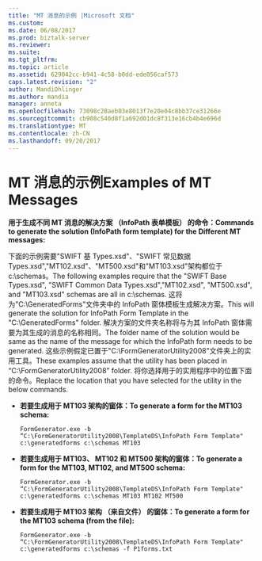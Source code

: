```yaml
---
title: "MT 消息的示例 |Microsoft 文档"
ms.custom: 
ms.date: 06/08/2017
ms.prod: biztalk-server
ms.reviewer: 
ms.suite: 
ms.tgt_pltfrm: 
ms.topic: article
ms.assetid: 629042cc-b941-4c58-b0dd-ede056caf573
caps.latest.revision: "2"
author: MandiOhlinger
ms.author: mandia
manager: anneta
ms.openlocfilehash: 73098c20aeb03e8013f7e20e04c8bb37ce31266e
ms.sourcegitcommit: cb908c540d8f1a692d01dc8f313e16cb4b4e696d
ms.translationtype: MT
ms.contentlocale: zh-CN
ms.lasthandoff: 09/20/2017
---
```

# <a name="examples-of-mt-messages"></a><span data-ttu-id="87783-102">MT 消息的示例</span><span class="sxs-lookup"><span data-stu-id="87783-102">Examples of MT Messages</span></span>
<span data-ttu-id="87783-103">**用于生成不同 MT 消息的解决方案 （InfoPath 表单模板） 的命令：**</span><span class="sxs-lookup"><span data-stu-id="87783-103">**Commands to generate the solution (InfoPath form template) for the Different MT messages:**</span></span>  
  
 <span data-ttu-id="87783-104">下面的示例需要"SWIFT 基 Types.xsd"、"SWIFT 常见数据 Types.xsd","MT102.xsd"、"MT500.xsd"和"MT103.xsd"架构都位于 c:\schemas。</span><span class="sxs-lookup"><span data-stu-id="87783-104">The following examples require that the "SWIFT Base Types.xsd", "SWIFT Common Data Types.xsd","MT102.xsd", "MT500.xsd", and "MT103.xsd" schemas are all in c:\schemas.</span></span> <span data-ttu-id="87783-105">这将为"C:\GeneratedForms"文件夹中的 InfoPath 窗体模板生成解决方案。</span><span class="sxs-lookup"><span data-stu-id="87783-105">This will generate the solution for InfoPath Form Template in the "C:\GeneratedForms" folder.</span></span> <span data-ttu-id="87783-106">解决方案的文件夹名称将与为其 InfoPath 窗体需要为其生成的消息的名称相同。</span><span class="sxs-lookup"><span data-stu-id="87783-106">The folder name of the solution would be same as the name of the message for which the InfoPath form needs to be generated.</span></span> <span data-ttu-id="87783-107">这些示例假定已置于"C:\FormGeneratorUtility2008"文件夹上的实用工具。</span><span class="sxs-lookup"><span data-stu-id="87783-107">These examples assume that the utility has been placed in “C:\FormGeneratorUtility2008” folder.</span></span> <span data-ttu-id="87783-108">将你选择用于的实用程序中的位置下面的命令。</span><span class="sxs-lookup"><span data-stu-id="87783-108">Replace the location that you have selected for the utility in the below commands.</span></span>  
  
-   <span data-ttu-id="87783-109">**若要生成用于 MT103 架构的窗体：**</span><span class="sxs-lookup"><span data-stu-id="87783-109">**To generate a form for the MT103 schema:**</span></span>  
  
     `FormGenerator.exe -b “C:\FormGeneratorUtility2008\TemplateDS\InfoPath Form Template" c:\generatedforms c:\schemas MT103`  
  
-   <span data-ttu-id="87783-110">**若要生成用于 MT103、 MT102 和 MT500 架构的窗体：**</span><span class="sxs-lookup"><span data-stu-id="87783-110">**To generate a form for the MT103, MT102, and MT500 schema:**</span></span>  
  
     `FormGenerator.exe -b “C:\FormGeneratorUtility2008\TemplateDS\InfoPath Form Template" c:\generatedforms c:\schemas MT103 MT102 MT500`  
  
-   <span data-ttu-id="87783-111">**若要生成用于 MT103 架构 （来自文件） 的窗体：**</span><span class="sxs-lookup"><span data-stu-id="87783-111">**To generate a form for the MT103 schema (from the file):**</span></span>  
  
     `FormGenerator.exe -b “C:\FormGeneratorUtility2008\TemplateDS\InfoPath Form Template" c:\generatedforms c:\schemas -f P1forms.txt`